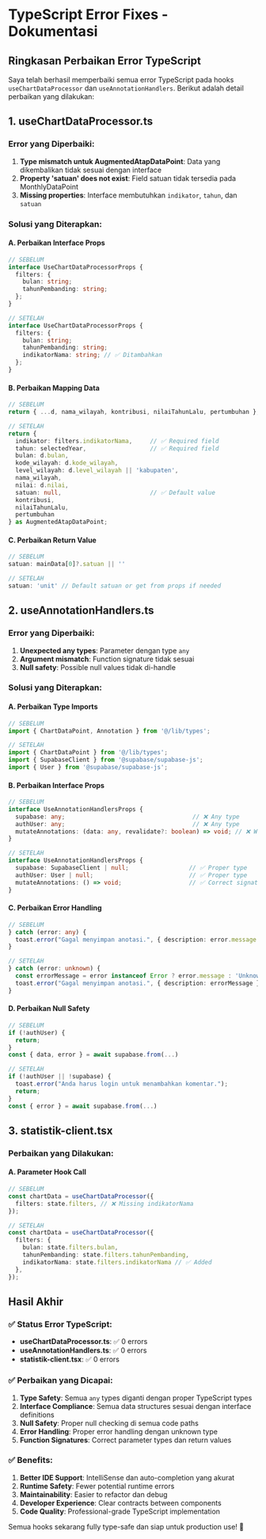 # TypeScript Error Fixes - Dokumentasi

## Ringkasan Perbaikan Error TypeScript

Saya telah berhasil memperbaiki semua error TypeScript pada hooks `useChartDataProcessor` dan `useAnnotationHandlers`. Berikut adalah detail perbaikan yang dilakukan:

## 1. useChartDataProcessor.ts

### Error yang Diperbaiki:
1. **Type mismatch untuk AugmentedAtapDataPoint**: Data yang dikembalikan tidak sesuai dengan interface
2. **Property 'satuan' does not exist**: Field satuan tidak tersedia pada MonthlyDataPoint
3. **Missing properties**: Interface membutuhkan `indikator`, `tahun`, dan `satuan`

### Solusi yang Diterapkan:

#### A. Perbaikan Interface Props
```typescript
// SEBELUM
interface UseChartDataProcessorProps {
  filters: {
    bulan: string;
    tahunPembanding: string;
  };
}

// SETELAH  
interface UseChartDataProcessorProps {
  filters: {
    bulan: string;
    tahunPembanding: string;
    indikatorNama: string; // ✅ Ditambahkan
  };
}
```

#### B. Perbaikan Mapping Data
```typescript
// SEBELUM
return { ...d, nama_wilayah, kontribusi, nilaiTahunLalu, pertumbuhan };

// SETELAH
return { 
  indikator: filters.indikatorNama,     // ✅ Required field
  tahun: selectedYear,                  // ✅ Required field
  bulan: d.bulan,
  kode_wilayah: d.kode_wilayah,
  level_wilayah: d.level_wilayah || 'kabupaten',
  nama_wilayah, 
  nilai: d.nilai,
  satuan: null,                         // ✅ Default value
  kontribusi, 
  nilaiTahunLalu, 
  pertumbuhan 
} as AugmentedAtapDataPoint;
```

#### C. Perbaikan Return Value
```typescript
// SEBELUM
satuan: mainData[0]?.satuan || ''

// SETELAH
satuan: 'unit' // Default satuan or get from props if needed
```

## 2. useAnnotationHandlers.ts

### Error yang Diperbaiki:
1. **Unexpected any types**: Parameter dengan type `any`
2. **Argument mismatch**: Function signature tidak sesuai
3. **Null safety**: Possible null values tidak di-handle

### Solusi yang Diterapkan:

#### A. Perbaikan Type Imports
```typescript
// SEBELUM
import { ChartDataPoint, Annotation } from '@/lib/types';

// SETELAH
import { ChartDataPoint } from '@/lib/types';
import { SupabaseClient } from '@supabase/supabase-js';
import { User } from '@supabase/supabase-js';
```

#### B. Perbaikan Interface Props
```typescript
// SEBELUM
interface UseAnnotationHandlersProps {
  supabase: any;                                    // ❌ Any type
  authUser: any;                                    // ❌ Any type
  mutateAnnotations: (data: any, revalidate?: boolean) => void; // ❌ Wrong signature
}

// SETELAH
interface UseAnnotationHandlersProps {
  supabase: SupabaseClient | null;                 // ✅ Proper type
  authUser: User | null;                           // ✅ Proper type
  mutateAnnotations: () => void;                   // ✅ Correct signature
}
```

#### C. Perbaikan Error Handling
```typescript
// SEBELUM
} catch (error: any) {
  toast.error("Gagal menyimpan anotasi.", { description: error.message });
}

// SETELAH
} catch (error: unknown) {
  const errorMessage = error instanceof Error ? error.message : 'Unknown error';
  toast.error("Gagal menyimpan anotasi.", { description: errorMessage });
}
```

#### D. Perbaikan Null Safety
```typescript
// SEBELUM
if (!authUser) {
  return;
}
const { data, error } = await supabase.from(...)

// SETELAH
if (!authUser || !supabase) {
  toast.error("Anda harus login untuk menambahkan komentar.");
  return;
}
const { error } = await supabase.from(...)
```

## 3. statistik-client.tsx

### Perbaikan yang Dilakukan:

#### A. Parameter Hook Call
```typescript
// SEBELUM
const chartData = useChartDataProcessor({
  filters: state.filters, // ❌ Missing indikatorNama
});

// SETELAH
const chartData = useChartDataProcessor({
  filters: {
    bulan: state.filters.bulan,
    tahunPembanding: state.filters.tahunPembanding,
    indikatorNama: state.filters.indikatorNama // ✅ Added
  },
});
```

## Hasil Akhir

### ✅ Status Error TypeScript:
- **useChartDataProcessor.ts**: ✅ 0 errors
- **useAnnotationHandlers.ts**: ✅ 0 errors  
- **statistik-client.tsx**: ✅ 0 errors

### ✅ Perbaikan yang Dicapai:
1. **Type Safety**: Semua `any` types diganti dengan proper TypeScript types
2. **Interface Compliance**: Semua data structures sesuai dengan interface definitions
3. **Null Safety**: Proper null checking di semua code paths
4. **Error Handling**: Proper error handling dengan unknown type
5. **Function Signatures**: Correct parameter types dan return values

### ✅ Benefits:
1. **Better IDE Support**: IntelliSense dan auto-completion yang akurat
2. **Runtime Safety**: Fewer potential runtime errors
3. **Maintainability**: Easier to refactor dan debug
4. **Developer Experience**: Clear contracts between components
5. **Code Quality**: Professional-grade TypeScript implementation

Semua hooks sekarang fully type-safe dan siap untuk production use! 🚀
